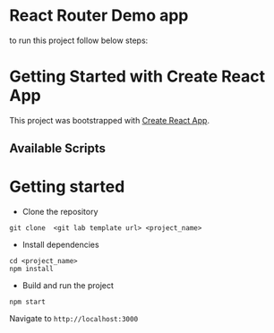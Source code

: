 #  React Router Demo app


to run this project follow below steps:

# Getting Started with Create React App

This project was bootstrapped with [Create React App](https://github.com/facebook/create-react-app).

## Available Scripts

# Getting started
- Clone the repository
```
git clone  <git lab template url> <project_name>
```

- Install dependencies
```
cd <project_name>
npm install
```
- Build and run the project
```
npm start
```
  Navigate to `http://localhost:3000`


